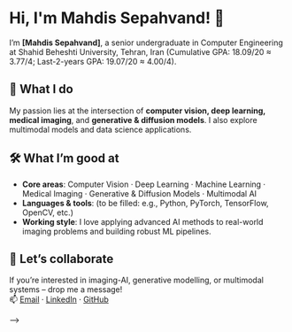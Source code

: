 # Hi, I'm Mahdis Sepahvand! 👋  
I’m **[Mahdis Sepahvand]**, a senior undergraduate in Computer Engineering at Shahid Beheshti University, Tehran, Iran (Cumulative GPA: 18.09/20 ≈ 3.77/4; Last-2-years GPA: 19.07/20 ≈ 4.00/4).  

## 🧠 What I do  
My passion lies at the intersection of **computer vision, deep learning, medical imaging**, and **generative & diffusion models**. I also explore multimodal models and data science applications.  

## 🛠 What I’m good at  
- **Core areas**: Computer Vision · Deep Learning · Machine Learning · Medical Imaging · Generative & Diffusion Models · Multimodal AI  
- **Languages & tools**: (to be filled: e.g., Python, PyTorch, TensorFlow, OpenCV, etc.)  
- **Working style**: I love applying advanced AI methods to real-world imaging problems and building robust ML pipelines.  

## 🚀 Let’s collaborate  
If you’re interested in imaging-AI, generative modelling, or multimodal systems – drop me a message!  
📫 [Email](Mahdissep18@gmail.com) · [LinkedIn](https://www.linkedin.com/in/mahdis-sepahvand-86345425a) · [GitHub](https://github.com/MahdisSep)  

<!-- Here are some ideas to get you started:

- 🔭 I’m currently working on ...
- 🌱 I’m currently learning ...
- 👯 I’m looking to collaborate on ...
- 🤔 I’m looking for help with ...
- 💬 Ask me about ...
- 📫 How to reach me: ...
- 😄 Pronouns: ...
- ⚡ Fun fact: ...
--> -->
